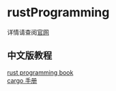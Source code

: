 # rustProgramming
详情请查阅[官网](https://www.rust-lang.org/)  
## 中文版教程  
[rust programming book](https://kaisery.github.io/trpl-zh-cn/title-page.html)  
[cargo 手册](https://rustwiki.org/zh-CN/cargo/getting-started/index.html)
